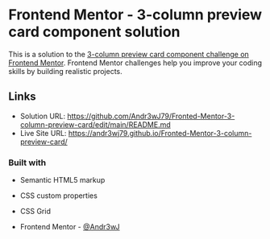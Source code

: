 # Frontend Mentor - 3-column preview card component solution

This is a solution to the [3-column preview card component challenge on Frontend Mentor](https://www.frontendmentor.io/challenges/3column-preview-card-component-pH92eAR2-). Frontend Mentor challenges help you improve your coding skills by building realistic projects. 

## Links

- Solution URL: https://github.com/Andr3wJ79/Fronted-Mentor-3-column-preview-card/edit/main/README.md
- Live Site URL: https://andr3wj79.github.io/Fronted-Mentor-3-column-preview-card/

### Built with

- Semantic HTML5 markup
- CSS custom properties
- CSS Grid

- Frontend Mentor - [@Andr3wJ](https://www.frontendmentor.io/profile/Andr3wJ79)

